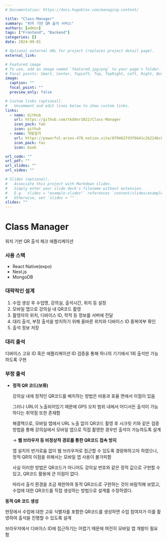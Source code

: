 ```yaml
---
# Documentation: https://docs.hugoblox.com/managing-content/

title: "Class-Manager"
summary: "위치 기반 QR 출석 서비스"
authors: [admin]
tags: ["Frontend", "Backend"]
categories: []
date: 2024-09-01

# Optional external URL for project (replaces project detail page).
external_link:

# Featured image
# To use, add an image named `featured.jpg/png` to your page's folder.
# Focal points: Smart, Center, TopLeft, Top, TopRight, Left, Right, BottomLeft, Bottom, BottomRight.
image:
  caption: ""
  focal_point: ""
  preview_only: false

# Custom links (optional).
#   Uncomment and edit lines below to show custom links.
links:
  - name: GitHub
    url: https://github.com/tkddnr1022/Class-Manager
    icon_pack: fab
    icon: github
  - name: 개발일지
    url: https://powerful-aries-478.notion.site/8f9462fd3f6641c2b224bc0a5b3a12de?pvs=74
    icon_pack: fas
    icon: book

url_code: ""
url_pdf: ""
url_slides: ""
url_video: ""

# Slides (optional).
#   Associate this project with Markdown slides.
#   Simply enter your slide deck's filename without extension.
#   E.g. `slides = "example-slides"` references `content/slides/example-slides.md`.
#   Otherwise, set `slides = ""`.
slides: ""
---
```


# Class Manager

위치 기반 QR 출석 체크 애플리케이션

### 사용 스택

- React Native(expo)
- Nest.js
- MongoDB

### 대략적인 설계

1. 수업 생성 후 수업명, 강의실, 출석시간, 위치 등 설정
2. 모바일 앱으로 강의실 내 QR코드 촬영
3. 촬영자의 위치, 디바이스 ID, 학적 등 정보를 서버에 전달
4. 대리 출석, 부정 출석을 방지하기 위해 올바른 위치와 디바이스 ID 중복여부 확인
5. 출석 정보 저장

### 대리 출석

디바이스 고유 ID 혹은 애플리케이션 ID 검증을 통해 하나의 기기에서 1회 출석만 가능하도록 구현

### 부정 출석

- **정적 QR 코드(보류)**
    
    강의실 내에 정적인 QR코드를 배치하는 방법은 비용과 효율 면에서 이점이 있음
    
    그러나 URL이 노출되어있기 때문에 GPS 오차 범위 내에서 어디서든 출석이 가능하다는 취약점 또한 존재함
    
    해결책으로, 모바일 앱에서 URL 노출 없이 QR코드 촬영 후 시크릿 키와 같은 검증 방법을 통해 강의실에서 모바일 앱으로 직접 촬영한 경우만 출석이 가능하도록 설계
    
    → **웹 브라우저 등 비정상적 경로를 통한 QR코드 접속 방지**
    
    앱 설치의 번거로움 없이 웹 브라우저로 접근할 수 있도록 경량화하고자 하였으나, 정적 QR의 이점을 위해서는 모바일 앱 사용이 불가피함
    
    <aside>
    
    사실 이러한 방법은 QR코드가 아니어도 강의실 번호와 같은 정적 값으로 구현할 수 있고, QR코드 활용에 큰 이점이 없다.
    
    따라서 출석 환경을 조금 제한하여 동적 QR코드로 구현하는 것이 바람직해 보였고, 수업에 대한 QR코드를 직접 생성하는 방법으로 설계를 수정하였다.
    
    </aside>
    

**동적 QR 코드 생성**

현장에서 수업에 대한 고유 식별자를 포함한 QR코드를 생성하면 수업 참여자가 이를 촬영하여 출석을 진행할 수 있도록 설계

브라우저에서 디바이스 ID에 접근하기는 어렵기 때문에 여전히 모바일 앱 개발이 필요함